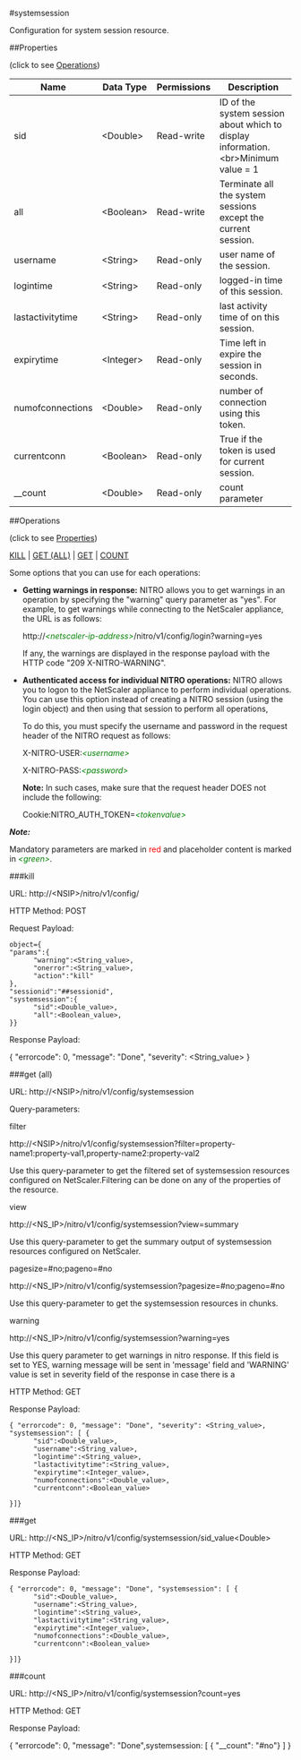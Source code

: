 #systemsession

Configuration for system session resource.


##Properties 
<span>(click to see [Operations](#operations))</span>


<table><thead><tr><th>Name</th><th> Data Type</th><th> Permissions</th><th>Description</th></tr></thead><tbody><tr><td>sid</td><td>&lt;Double></td><td>Read-write</td><td>ID of the system session about which to display information.&lt;br>Minimum value = 1</td><tr><tr><td>all</td><td>&lt;Boolean></td><td>Read-write</td><td>Terminate all the system sessions except the current session.</td><tr><tr><td>username</td><td>&lt;String></td><td>Read-only</td><td>user name of the session.</td><tr><tr><td>logintime</td><td>&lt;String></td><td>Read-only</td><td>logged-in time of this session.</td><tr><tr><td>lastactivitytime</td><td>&lt;String></td><td>Read-only</td><td>last activity time of on this session.</td><tr><tr><td>expirytime</td><td>&lt;Integer></td><td>Read-only</td><td>Time left in expire the session in seconds.</td><tr><tr><td>numofconnections</td><td>&lt;Double></td><td>Read-only</td><td>number of connection using this token.</td><tr><tr><td>currentconn</td><td>&lt;Boolean></td><td>Read-only</td><td>True if the token is used for current session.</td><tr><tr><td>__count</td><td>&lt;Double></td><td>Read-only</td><td>count parameter</td><tr></tbody></table>
##Operations 
<span>(click to see [Properties](#properties))</span>


[KILL](#kill) | [GET (ALL)](#get-(all)) | [GET](#get) | [COUNT](#count)


Some options that you can use for each operations:
<ul><li><p><b>Getting warnings in response:</b> NITRO allows you to get warnings in an operation by specifying the "warning" query parameter as "yes". For example, to get warnings while connecting to the NetScaler appliance, the URL is as follows:</p><p>http://<span style="color:green;font-style:italic;">&lt;netscaler-ip-address&gt;</span>/nitro/v1/config/login?warning=yes</p><p>If any, the warnings are displayed in the response payload with the HTTP code "209 X-NITRO-WARNING".</p></li><li><p><b>Authenticated access for individual NITRO operations:</b> NITRO allows you to logon to the NetScaler appliance to perform individual operations. You can use this option instead of creating a NITRO session (using the login object) and then using that session to perform all operations,</p><p>To do this, you must specify the username and password in the request header of the NITRO request as follows:</p><p>X-NITRO-USER:<span style="color:green;font-style:italic;">&lt;username&gt;</span></p><p>X-NITRO-PASS:<span style="color:green;font-style:italic;">&lt;password&gt;</span></p><p><b>Note:</b> In such cases, make sure that the request header DOES not include the following:</p><p>Cookie:NITRO_AUTH_TOKEN=<span style="color:green;font-style:italic;">&lt;tokenvalue&gt;</span></p></li></ul>



***Note:*** 
Mandatory parameters are marked in <span style="color:#FF0000;">red</span> and placeholder content is marked in <span style="color:green;font-style:italic">&lt;green&gt;</span>.

###kill



URL: http://&lt;NSIP&gt;/nitro/v1/config/
HTTP Method: POST
Request Payload: ```object={"params":{      "warning":<String_value>,      "onerror":<String_value>,      "action":"kill"},"sessionid":"##sessionid","systemsession":{      "sid":<Double_value>,      "all":<Boolean_value>,}}```
Response Payload: 
{ "errorcode": 0, "message": "Done", "severity": <String_value> }


###get (all)



URL: http://&lt;NSIP&gt;/nitro/v1/config/systemsession
Query-parameters:
filter
http://&lt;NSIP&gt;/nitro/v1/config/systemsession?filter=property-name1:property-val1,property-name2:property-val2
Use this query-parameter to get the filtered set of systemsession resources configured on NetScaler.Filtering can be done on any of the properties of the resource.


view
http://&lt;NS_IP&gt;/nitro/v1/config/systemsession?view=summary
Use this query-parameter to get the summary output of systemsession resources configured on NetScaler.


pagesize=#no;pageno=#no
http://&lt;NS_IP&gt;/nitro/v1/config/systemsession?pagesize=#no;pageno=#no
Use this query-parameter to get the systemsession resources in chunks.


warning
http://&lt;NS_IP&gt;/nitro/v1/config/systemsession?warning=yes
Use this query parameter to get warnings in nitro response. If this field is set to YES, warning message will be sent in 'message' field and 'WARNING' value is set in severity field of the response in case there is a



HTTP Method: GET
Response Payload: ```{ "errorcode": 0, "message": "Done", "severity": <String_value>, "systemsession": [ {      "sid":<Double_value>,      "username":<String_value>,      "logintime":<String_value>,      "lastactivitytime":<String_value>,      "expirytime":<Integer_value>,      "numofconnections":<Double_value>,      "currentconn":<Boolean_value>}]}```



###get



URL: http://&lt;NS_IP&gt;/nitro/v1/config/systemsession/sid_value&lt;Double&gt;
HTTP Method: GET
Response Payload: ```{ "errorcode": 0, "message": "Done", "systemsession": [ {      "sid":<Double_value>,      "username":<String_value>,      "logintime":<String_value>,      "lastactivitytime":<String_value>,      "expirytime":<Integer_value>,      "numofconnections":<Double_value>,      "currentconn":<Boolean_value>}]}```



###count



URL: http://&lt;NS_IP&gt;/nitro/v1/config/systemsession?count=yes
HTTP Method: GET
Response Payload: 
{ "errorcode": 0, "message": "Done",systemsession: [ { "__count": "#no"} ] }


